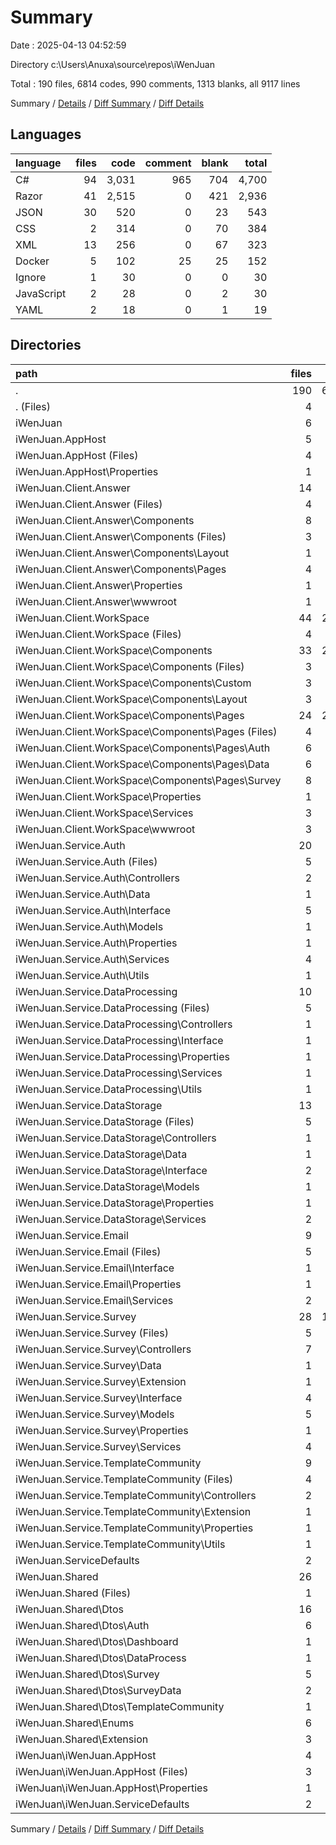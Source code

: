 # Summary

Date : 2025-04-13 04:52:59

Directory c:\\Users\\Anuxa\\source\\repos\\iWenJuan

Total : 190 files,  6814 codes, 990 comments, 1313 blanks, all 9117 lines

Summary / [Details](details.md) / [Diff Summary](diff.md) / [Diff Details](diff-details.md)

## Languages
| language | files | code | comment | blank | total |
| :--- | ---: | ---: | ---: | ---: | ---: |
| C# | 94 | 3,031 | 965 | 704 | 4,700 |
| Razor | 41 | 2,515 | 0 | 421 | 2,936 |
| JSON | 30 | 520 | 0 | 23 | 543 |
| CSS | 2 | 314 | 0 | 70 | 384 |
| XML | 13 | 256 | 0 | 67 | 323 |
| Docker | 5 | 102 | 25 | 25 | 152 |
| Ignore | 1 | 30 | 0 | 0 | 30 |
| JavaScript | 2 | 28 | 0 | 2 | 30 |
| YAML | 2 | 18 | 0 | 1 | 19 |

## Directories
| path | files | code | comment | blank | total |
| :--- | ---: | ---: | ---: | ---: | ---: |
| . | 190 | 6,814 | 990 | 1,313 | 9,117 |
| . (Files) | 4 | 59 | 0 | 1 | 60 |
| iWenJuan | 6 | 216 | 46 | 52 | 314 |
| iWenJuan.AppHost | 5 | 86 | 7 | 13 | 106 |
| iWenJuan.AppHost (Files) | 4 | 54 | 7 | 13 | 74 |
| iWenJuan.AppHost\\Properties | 1 | 32 | 0 | 0 | 32 |
| iWenJuan.Client.Answer | 14 | 414 | 4 | 86 | 504 |
| iWenJuan.Client.Answer (Files) | 4 | 75 | 4 | 18 | 97 |
| iWenJuan.Client.Answer\\Components | 8 | 159 | 0 | 32 | 191 |
| iWenJuan.Client.Answer\\Components (Files) | 3 | 38 | 0 | 5 | 43 |
| iWenJuan.Client.Answer\\Components\\Layout | 1 | 21 | 0 | 3 | 24 |
| iWenJuan.Client.Answer\\Components\\Pages | 4 | 100 | 0 | 24 | 124 |
| iWenJuan.Client.Answer\\Properties | 1 | 23 | 0 | 1 | 24 |
| iWenJuan.Client.Answer\\wwwroot | 1 | 157 | 0 | 35 | 192 |
| iWenJuan.Client.WorkSpace | 44 | 2,745 | 28 | 467 | 3,240 |
| iWenJuan.Client.WorkSpace (Files) | 4 | 116 | 17 | 21 | 154 |
| iWenJuan.Client.WorkSpace\\Components | 33 | 2,356 | 0 | 389 | 2,745 |
| iWenJuan.Client.WorkSpace\\Components (Files) | 3 | 51 | 0 | 6 | 57 |
| iWenJuan.Client.WorkSpace\\Components\\Custom | 3 | 136 | 0 | 23 | 159 |
| iWenJuan.Client.WorkSpace\\Components\\Layout | 3 | 162 | 0 | 18 | 180 |
| iWenJuan.Client.WorkSpace\\Components\\Pages | 24 | 2,007 | 0 | 342 | 2,349 |
| iWenJuan.Client.WorkSpace\\Components\\Pages (Files) | 4 | 203 | 0 | 41 | 244 |
| iWenJuan.Client.WorkSpace\\Components\\Pages\\Auth | 6 | 505 | 0 | 73 | 578 |
| iWenJuan.Client.WorkSpace\\Components\\Pages\\Data | 6 | 689 | 0 | 123 | 812 |
| iWenJuan.Client.WorkSpace\\Components\\Pages\\Survey | 8 | 610 | 0 | 105 | 715 |
| iWenJuan.Client.WorkSpace\\Properties | 1 | 23 | 0 | 1 | 24 |
| iWenJuan.Client.WorkSpace\\Services | 3 | 65 | 11 | 19 | 95 |
| iWenJuan.Client.WorkSpace\\wwwroot | 3 | 185 | 0 | 37 | 222 |
| iWenJuan.Service.Auth | 20 | 589 | 244 | 128 | 961 |
| iWenJuan.Service.Auth (Files) | 5 | 134 | 31 | 24 | 189 |
| iWenJuan.Service.Auth\\Controllers | 2 | 138 | 60 | 33 | 231 |
| iWenJuan.Service.Auth\\Data | 1 | 14 | 0 | 4 | 18 |
| iWenJuan.Service.Auth\\Interface | 5 | 31 | 72 | 16 | 119 |
| iWenJuan.Service.Auth\\Models | 1 | 15 | 0 | 7 | 22 |
| iWenJuan.Service.Auth\\Properties | 1 | 31 | 0 | 0 | 31 |
| iWenJuan.Service.Auth\\Services | 4 | 179 | 54 | 35 | 268 |
| iWenJuan.Service.Auth\\Utils | 1 | 47 | 27 | 9 | 83 |
| iWenJuan.Service.DataProcessing | 10 | 367 | 60 | 73 | 500 |
| iWenJuan.Service.DataProcessing (Files) | 5 | 89 | 9 | 25 | 123 |
| iWenJuan.Service.DataProcessing\\Controllers | 1 | 41 | 2 | 14 | 57 |
| iWenJuan.Service.DataProcessing\\Interface | 1 | 6 | 0 | 4 | 10 |
| iWenJuan.Service.DataProcessing\\Properties | 1 | 32 | 0 | 0 | 32 |
| iWenJuan.Service.DataProcessing\\Services | 1 | 184 | 49 | 28 | 261 |
| iWenJuan.Service.DataProcessing\\Utils | 1 | 15 | 0 | 2 | 17 |
| iWenJuan.Service.DataStorage | 13 | 338 | 137 | 67 | 542 |
| iWenJuan.Service.DataStorage (Files) | 5 | 104 | 13 | 27 | 144 |
| iWenJuan.Service.DataStorage\\Controllers | 1 | 103 | 54 | 12 | 169 |
| iWenJuan.Service.DataStorage\\Data | 1 | 10 | 0 | 3 | 13 |
| iWenJuan.Service.DataStorage\\Interface | 2 | 15 | 30 | 8 | 53 |
| iWenJuan.Service.DataStorage\\Models | 1 | 15 | 0 | 3 | 18 |
| iWenJuan.Service.DataStorage\\Properties | 1 | 31 | 0 | 0 | 31 |
| iWenJuan.Service.DataStorage\\Services | 2 | 60 | 40 | 14 | 114 |
| iWenJuan.Service.Email | 9 | 209 | 82 | 50 | 341 |
| iWenJuan.Service.Email (Files) | 5 | 93 | 13 | 25 | 131 |
| iWenJuan.Service.Email\\Interface | 1 | 5 | 10 | 2 | 17 |
| iWenJuan.Service.Email\\Properties | 1 | 31 | 0 | 0 | 31 |
| iWenJuan.Service.Email\\Services | 2 | 80 | 59 | 23 | 162 |
| iWenJuan.Service.Survey | 28 | 1,091 | 309 | 203 | 1,603 |
| iWenJuan.Service.Survey (Files) | 5 | 103 | 25 | 28 | 156 |
| iWenJuan.Service.Survey\\Controllers | 7 | 292 | 99 | 62 | 453 |
| iWenJuan.Service.Survey\\Data | 1 | 40 | 0 | 8 | 48 |
| iWenJuan.Service.Survey\\Extension | 1 | 106 | 0 | 5 | 111 |
| iWenJuan.Service.Survey\\Interface | 4 | 55 | 146 | 33 | 234 |
| iWenJuan.Service.Survey\\Models | 5 | 77 | 0 | 20 | 97 |
| iWenJuan.Service.Survey\\Properties | 1 | 31 | 0 | 0 | 31 |
| iWenJuan.Service.Survey\\Services | 4 | 387 | 39 | 47 | 473 |
| iWenJuan.Service.TemplateCommunity | 9 | 215 | 22 | 54 | 291 |
| iWenJuan.Service.TemplateCommunity (Files) | 4 | 66 | 4 | 22 | 92 |
| iWenJuan.Service.TemplateCommunity\\Controllers | 2 | 72 | 15 | 22 | 109 |
| iWenJuan.Service.TemplateCommunity\\Extension | 1 | 15 | 0 | 3 | 18 |
| iWenJuan.Service.TemplateCommunity\\Properties | 1 | 23 | 0 | 1 | 24 |
| iWenJuan.Service.TemplateCommunity\\Utils | 1 | 39 | 3 | 6 | 48 |
| iWenJuan.ServiceDefaults | 2 | 93 | 23 | 27 | 143 |
| iWenJuan.Shared | 26 | 392 | 28 | 92 | 512 |
| iWenJuan.Shared (Files) | 1 | 7 | 0 | 3 | 10 |
| iWenJuan.Shared\\Dtos | 16 | 200 | 22 | 56 | 278 |
| iWenJuan.Shared\\Dtos\\Auth | 6 | 70 | 6 | 22 | 98 |
| iWenJuan.Shared\\Dtos\\Dashboard | 1 | 10 | 0 | 4 | 14 |
| iWenJuan.Shared\\Dtos\\DataProcess | 1 | 10 | 16 | 6 | 32 |
| iWenJuan.Shared\\Dtos\\Survey | 5 | 78 | 0 | 16 | 94 |
| iWenJuan.Shared\\Dtos\\SurveyData | 2 | 20 | 0 | 6 | 26 |
| iWenJuan.Shared\\Dtos\\TemplateCommunity | 1 | 12 | 0 | 2 | 14 |
| iWenJuan.Shared\\Enums | 6 | 121 | 0 | 18 | 139 |
| iWenJuan.Shared\\Extension | 3 | 64 | 6 | 15 | 85 |
| iWenJuan\\iWenJuan.AppHost | 4 | 123 | 23 | 25 | 171 |
| iWenJuan\\iWenJuan.AppHost (Files) | 3 | 94 | 23 | 24 | 141 |
| iWenJuan\\iWenJuan.AppHost\\Properties | 1 | 29 | 0 | 1 | 30 |
| iWenJuan\\iWenJuan.ServiceDefaults | 2 | 93 | 23 | 27 | 143 |

Summary / [Details](details.md) / [Diff Summary](diff.md) / [Diff Details](diff-details.md)